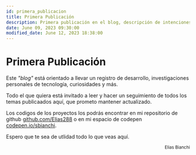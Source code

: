 ```yaml
---
id: primera_publicacion
title: Primera Publicación
description: Primera publicación en el blog, descripción de intenciones y propósitos.
date: June 09, 2023 09:30:00
modified_date: June 12, 2023 18:38:00
---
```


# Primera Publicación

Este *"blog"* está orientado a llevar un registro de desarrollo, investigaciones personales de tecnología, curiosidades y más.

Todo el que quiera está invitado a leer y hacer un seguimiento de todos los temas publicaados aquí, que prometo mantener actualizado.

Los codigos de los proyectos los podrás encontrar en mi repositorio de github [github.com/Elias288](https://github.com/Elias288?tab=repositories) o en mi espacio de codepen [codepen.io/sbianchi](https://codepen.io/sbianchi).

Espero que te sea de utlidad todo lo que veas aquí.

<small style="display: block; text-align: right;">Elias Bianchi</small>
